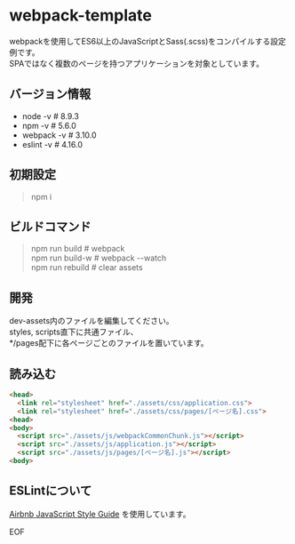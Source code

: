 # webpack-template

webpackを使用してES6以上のJavaScriptとSass(.scss)をコンパイルする設定例です。  
SPAではなく複数のページを持つアプリケーションを対象としています。  

## バージョン情報

- node -v # 8.9.3
- npm -v # 5.6.0
- webpack -v # 3.10.0
- eslint -v # 4.16.0

## 初期設定

> npm i  

## ビルドコマンド

> npm run build # webpack  
> npm run build-w # webpack --watch  
> npm run rebuild # clear assets  

## 開発

dev-assets内のファイルを編集してください。  
styles, scripts直下に共通ファイル、  
*/pages配下に各ページごとのファイルを置いています。

## 読み込む

```html
<head>
  <link rel="stylesheet" href="./assets/css/application.css">
  <link rel="stylesheet" href="./assets/css/pages/[ページ名].css">
<head>
<body>
  <script src="./assets/js/webpackCommonChunk.js"></script>
  <script src="./assets/js/application.js"></script>
  <script src="./assets/js/pages/[ページ名].js"></script>
<body>
```

## ESLintについて

[Airbnb JavaScript Style Guide](https://github.com/airbnb/javascript) を使用しています。  


EOF  
